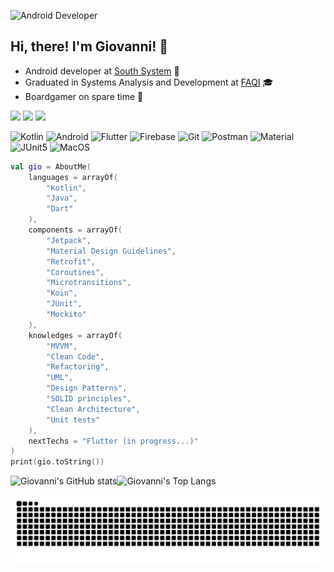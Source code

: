 ![Android Developer](https://2.bp.blogspot.com/-CrYLg_oRtrU/Xylish5hxyI/AAAAAAAAPZg/feBSJWyKm0IzTcEroCB8bS9i4ZbMXnPpQCLcBGAsYHQ/s1600/AD%2BBLOG_Easy%2Bmodular%2Bdevelopment_v2.png "Android Developer")
## Hi, there! I'm Giovanni! 👋

- Android developer at [South System](https://southsystem.com.br/ "South System") :iphone: 
- Graduated in Systems Analysis and Development at [FAQI](https://qi.edu.br/ "FAQI") :mortar_board:
- Boardgamer on spare time :game_die:

[<img src="https://img.shields.io/badge/twitter-%231DA1F2.svg?&style=for-the-badge&logo=twitter&logoColor=white" />](https://twitter.com/giovannicmelo) [<img src="https://img.shields.io/badge/medium-%2312100E.svg?&style=for-the-badge&logo=medium&logoColor=white" />](https://medium.com/@web.gcm)  [<img src="https://img.shields.io/badge/linkedin-%230077B5.svg?&style=for-the-badge&logo=linkedin&logoColor=white" />](https://www.linkedin.com/in/giovanni-de-campos-melo-7b4a5532/)

![Kotlin](https://img.shields.io/badge/Kotlin-0095D5?&style=for-the-badge&logo=kotlin&logoColor=white "Kotlin") ![Android](https://img.shields.io/badge/Android-3DDC84?style=for-the-badge&logo=android&logoColor=white "Android") ![Flutter](https://img.shields.io/badge/Flutter-02569B?style=for-the-badge&logo=flutter&logoColor=white "Flutter") ![Firebase](https://img.shields.io/badge/firebase-ffca28?style=for-the-badge&logo=firebase&logoColor=black "Firebase") ![Git](https://img.shields.io/badge/Git-F05032?style=for-the-badge&logo=git&logoColor=white "Git") ![Postman](https://img.shields.io/badge/Postman-FF6C37?style=for-the-badge&logo=Postman&logoColor=white "Postman") ![Material](https://img.shields.io/badge/Material--UI-0081CB?style=for-the-badge&logo=material-ui&logoColor=white "Material") ![JUnit5](https://img.shields.io/badge/Junit5-25A162?style=for-the-badge&logo=junit5&logoColor=white "JUnit5") ![MacOS](https://img.shields.io/badge/mac%20os-000000?style=for-the-badge&logo=apple&logoColor=white "MacOS")

```Kotlin
val gio = AboutMe(
    languages = arrayOf(
        "Kotlin", 
        "Java",
        "Dart"
    ),
    components = arrayOf(
        "Jetpack",
        "Material Design Guidelines",
        "Retrofit", 
        "Coroutines", 
        "Microtransitions", 
        "Koin", 
        "JUnit", 
        "Mockito"
    ),
    knowledges = arrayOf(
        "MVVM", 
        "Clean Code",
        "Refactoring",
        "UML",
        "Design Patterns", 
        "SOLID principles", 
        "Clean Architecture",
        "Unit tests"
    ),
    nextTechs = "Flutter (in progress...)"
)
print(gio.toString())
```
![Giovanni's GitHub stats](https://github-readme-stats.vercel.app/api?username=giovannicmelo&theme=tokyonight&show_icons=true)![Giovanni's Top Langs](https://github-readme-stats.vercel.app/api/top-langs/?username=giovannicmelo&theme=tokyonight&show_icons=true)

![Snake animation](https://github.com/giovannicmelo/giovannicmelo/blob/output/github-contribution-grid-snake.svg)
